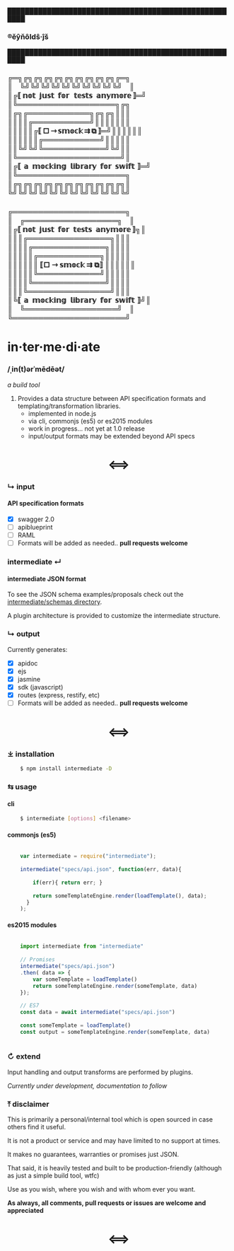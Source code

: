 &block;&block;&block;&block;&block;&block;&block;&block;&block;&block;&block;&block;&block;&block;&block;&block;&block;&block;&block;&block;&block;&block;&block;&block;&block;&block;&block;&block;&block;&block;&block;&block;&block;&block;&block;&block;&block;&block;&block;&block;&block;&block;&block;&block;&block;&block;&block;&block;&block;&block;&block;&block;&block;&block;
### &reg;&ecaron;&ycirc;&ncaron;&ocirc;&#108;&#100;&scirc;&middot;&jcirc;&scaron;
&block;&block;&block;&block;&block;&block;&block;&block;&block;&block;&block;&block;&block;&block;&block;&block;&block;&block;&block;&block;&block;&block;&block;&block;&block;&block;&block;&block;&block;&block;&block;&block;&block;&block;&block;&block;&block;&block;&block;&block;&block;&block;&block;&block;&block;&block;&block;&block;&block;&block;&block;&block;&block;&block;


### &boxDR;&boxH;&boxDL;&boxDR;&boxDL;&boxDR;&boxDL;&boxDR;&boxDL;&boxDR;&boxDL;&boxDR;&boxDL;&boxDR;&boxDL;&boxDR;&boxDL;&boxDR;&boxDL;&boxDR;&boxDL;&boxDR;&boxH;&boxDL;<br />&boxV;&#8197;&#8200;&#8197;&#8201;&boxUR;&boxUL;&boxUR;&boxUL;&boxUR;&boxUL;&boxUR;&boxUL;&boxUR;&boxUL;&boxUR;&boxUL;&boxUR;&boxUL;&boxUR;&boxUL;&boxUR;&boxUL;&boxUR;&boxUL;&#8197;&#8200;&#8197;&#8201;&boxV;<br />&boxV;&boxDR;&lobrk;&#8198;&nopf;&oopf;&topf;&#8194;&jopf;&uopf;&sopf;&topf;&#8194;&fopf;&oopf;&ropf;&#8196;&#8201;&#8201;&topf;&eopf;&sopf;&topf;&sopf;&#8194;&aopf;&nopf;&yopf;&mopf;&oopf;&ropf;&eopf;&#8198;&robrk;&boxH;&boxUL;<br />&boxV;&boxUR;&boxH;&boxH;&boxH;&boxH;&boxH;&boxH;&boxH;&boxH;&boxH;&boxH;&boxH;&boxH;&boxH;&boxH;&boxH;&boxH;&boxH;&boxH;&boxH;&boxDL;&boxDR;&boxDL;<br />&boxV;&boxDR;&boxDL;&boxDR;&boxH;&boxH;&boxH;&boxH;&boxH;&boxH;&boxH;&boxH;&boxH;&boxH;&boxH;&boxH;&boxDL;&boxDR;&boxDL;&boxDR;&boxDL;&boxV;&boxV;&boxV;<br />&boxV;&boxV;&boxV;&boxV;&boxDR;&boxH;&boxH;&boxH;&boxH;&boxH;&boxH;&boxH;&boxH;&boxH;&boxH;&boxH;&boxUL;&boxV;&boxV;&boxV;&boxV;&boxV;&boxV;&boxV;<br />&boxV;&boxV;&boxV;&boxV;&boxV;&boxDR;&lobrk;&#8201;&square;&#8201;&roarr;&#8201;&sopf;&mopf;&oopf;&copf;&kopf;&#8201;&rrarr;&#8201;&boxbox;&#8201;&robrk;&boxH;&boxUL;&boxV;&boxV;&boxV;&boxV;&boxV;&boxV;<br />&boxV;&boxV;&boxV;&boxV;&boxV;&boxV;&boxDR;&boxH;&boxH;&boxH;&boxH;&boxH;&boxH;&boxH;&boxH;&boxH;&boxH;&boxH;&boxUL;&boxV;&boxV;&boxV;&boxV;&boxV;<br />&boxV;&boxV;&boxUR;&boxUL;&boxUR;&boxUL;&boxUR;&boxH;&boxH;&boxH;&boxH;&boxH;&boxH;&boxH;&boxH;&boxH;&boxH;&boxH;&boxH;&boxUL;&boxUR;&boxUL;&boxV;&boxV;<br />&boxV;&boxUR;&boxH;&boxH;&boxH;&boxH;&boxH;&boxH;&boxH;&boxH;&boxH;&boxH;&boxH;&boxH;&boxH;&boxH;&boxH;&boxH;&boxH;&boxH;&boxH;&boxH;&boxUL;&boxV;<br />&boxV;&boxDR;&lobrk;&#8200;&aopf;&#8194;&mopf;&oopf;&copf;&kopf;&iopf;&nopf;&gopf;&#8194;&lopf;&iopf;&bopf;&ropf;&aopf;&ropf;&yopf;&#8194;&fopf;&oopf;&ropf;&#8194;&sopf;&wopf;&iopf;&fopf;&topf;&#8200;&robrk;&boxH;&boxUL;<br />&boxV;&boxUR;&boxH;&boxH;&boxH;&boxH;&boxH;&boxH;&boxH;&boxH;&boxH;&boxH;&boxH;&boxH;&boxH;&boxH;&boxH;&boxH;&boxH;&boxH;&boxH;&boxH;&boxH;&boxDL;<br />&boxV;&boxDR;&boxDL;&boxDR;&boxDL;&boxDR;&boxDL;&boxDR;&boxDL;&boxDR;&boxDL;&boxDR;&boxDL;&boxDR;&boxDL;&boxDR;&boxDL;&boxDR;&boxDL;&boxDR;&boxDL;&boxDR;&boxDL;&boxV;<br />&boxUR;&boxUL;&boxUR;&boxUL;&boxUR;&boxUL;&boxUR;&boxUL;&boxUR;&boxUL;&boxUR;&boxUL;&boxUR;&boxUL;&boxUR;&boxUL;&boxUR;&boxUL;&boxUR;&boxUL;&boxUR;&boxUL;&boxUR;&boxUL;



### &boxDR;&boxH;&boxH;&boxH;&boxH;&boxH;&boxH;&boxH;&boxH;&boxH;&boxH;&boxH;&boxH;&boxH;&boxH;&boxH;&boxH;&boxH;&boxH;&boxH;&boxH;&boxH;&boxH;&boxDL;<br />&boxV;&#8197;&#8200;&#8197;&#8201;&boxDR;&boxH;&boxH;&boxH;&boxH;&boxH;&boxH;&boxH;&boxH;&boxH;&boxH;&boxH;&boxH;&boxH;&boxH;&boxH;&boxH;&boxH;&boxH;&boxDL;&#8197;&#8200;&#8197;&#8201;&boxV;<br />&boxV;&boxDR;&lobrk;&#8198;&nopf;&oopf;&topf;&#8194;&jopf;&uopf;&sopf;&topf;&#8194;&fopf;&oopf;&ropf;&#8196;&#8202;&#8201;&topf;&eopf;&sopf;&topf;&sopf;&#8194;&aopf;&nopf;&yopf;&mopf;&oopf;&ropf;&eopf;&#8198;&robrk;&boxDL;&boxV;<br />&boxV;&boxV;&boxV;&boxDR;&boxH;&boxH;&boxH;&boxH;&boxH;&boxH;&boxH;&boxH;&boxH;&boxH;&boxH;&boxH;&boxH;&boxH;&boxH;&boxH;&boxDL;&boxV;&boxV;&boxV;<br />&boxV;&boxV;&boxV;&boxV;&boxDR;&boxH;&boxH;&boxH;&boxH;&boxH;&boxH;&boxH;&boxH;&boxH;&boxH;&boxH;&boxH;&boxH;&boxH;&boxDL;&boxV;&boxV;&boxV;&boxV;<br />&boxV;&boxV;&boxV;&boxV;&boxV;&boxDR;&boxH;&boxH;&boxH;&boxH;&boxH;&boxH;&boxH;&boxH;&boxH;&boxH;&boxH;&boxH;&boxDL;&boxV;&boxV;&boxV;&boxV;&boxV;<br />&boxV;&boxV;&boxV;&boxV;&boxV;&boxV;&nbsp;&lobrk;&square;&nbsp;&roarr;&nbsp;&sopf;&mopf;&oopf;&copf;&kopf;&nbsp;&rrarr;&nbsp;&boxbox;&robrk;&nbsp;&boxV;&boxV;&boxV;&boxV;&boxV;&boxV;<br />&boxV;&boxV;&boxV;&boxV;&boxV;&boxUR;&boxH;&boxH;&boxH;&boxH;&boxH;&boxH;&boxH;&boxH;&boxH;&boxH;&boxH;&boxH;&boxUL;&boxV;&boxV;&boxV;&boxV;&boxV;<br />&boxV;&boxV;&boxV;&boxV;&boxUR;&boxH;&boxH;&boxH;&boxH;&boxH;&boxH;&boxH;&boxH;&boxH;&boxH;&boxH;&boxH;&boxH;&boxH;&boxUL;&boxV;&boxV;&boxV;&boxV;<br />&boxV;&boxV;&boxV;&boxUR;&boxH;&boxH;&boxH;&boxH;&boxH;&boxH;&boxH;&boxH;&boxH;&boxH;&boxH;&boxH;&boxH;&boxH;&boxH;&boxH;&boxUL;&boxV;&boxV;&boxV;<br />&boxV;&boxUR;&lobrk;&#8200;&aopf;&#8194;&mopf;&oopf;&copf;&kopf;&iopf;&nopf;&gopf;&#8194;&lopf;&iopf;&bopf;&ropf;&aopf;&ropf;&yopf;&#8194;&fopf;&oopf;&ropf;&#8194;&sopf;&wopf;&iopf;&fopf;&topf;&#8200;&robrk;&boxUL;&boxV;<br />&boxV;&#8197;&#8200;&#8197;&#8201;&boxUR;&boxH;&boxH;&boxH;&boxH;&boxH;&boxH;&boxH;&boxH;&boxH;&boxH;&boxH;&boxH;&boxH;&boxH;&boxH;&boxH;&boxH;&boxH;&boxUL;&#8197;&#8200;&#8197;&#8201;&boxV;<br />&boxUR;&boxH;&boxH;&boxH;&boxH;&boxH;&boxH;&boxH;&boxH;&boxH;&boxH;&boxH;&boxH;&boxH;&boxH;&boxH;&boxH;&boxH;&boxH;&boxH;&boxH;&boxH;&boxH;&boxUL;

# in·ter·me·di·ate
### /ˌin(t)ərˈmēdēət/
*a build tool*

 1. Provides a data structure between API specification formats and templating/transformation libraries.
    - implemented in node.js
    - via cli, commonjs (es5) or es2015 modules
    - work in progress... not yet at 1.0 release
    - input/output formats may be extended beyond API specs
  
<h1 align="center">&xhArr;</h1>

### &rdsh; input

#### API specification formats 

- [x] swagger 2.0
- [ ] apiblueprint
- [ ] RAML
- [ ] Formats will be added as needed.. **pull requests welcome**

### intermediate &crarr;

#### intermediate JSON format

To see the JSON schema examples/proposals check out the [intermediate/schemas directory](intermediate/schemas).

A plugin architecture is provided to customize the intermediate structure.

### &rdsh; output

Currently generates:

- [x] apidoc
- [x] ejs
- [x] jasmine
- [x] sdk (javascript)
- [x] routes (express, restify, etc)
- [ ] Formats will be added as needed.. **pull requests welcome**

<h1 align="center">&xhArr;</h1>

### &DownArrowBar; installation

```bash
    $ npm install intermediate -D
```

### &lrarr; usage

#### cli

```bash
    $ intermediate [options] <filename>
```
#### commonjs (es5)

```javascript
    
    var intermediate = require("intermediate");
     
    intermediate("specs/api.json", function(err, data){ 
        
        if(err){ return err; }
        
        return someTemplateEngine.render(loadTemplate(), data);
      }
    );
```
#### es2015 modules

```javascript
    
    import intermediate from "intermediate"
    
    // Promises 
    intermediate("specs/api.json")
    .then( data => {
        var someTemplate = loadTemplate()
        return someTemplateEngine.render(someTemplate, data)
    });
    
    // ES7 
    const data = await intermediate("specs/api.json")
    
    const someTemplate = loadTemplate()
    const output = someTemplateEngine.render(someTemplate, data)
    
```
### &orarr; extend

Input handling and output transforms are performed by plugins.

*Currently under development, documentation to follow*

### &UpArrowBar; disclaimer

This is primarily a personal/internal tool which is open sourced in case others find it useful.

It is not a product or service and may have limited to no support at times.

It makes no guarantees, warranties or promises just JSON.
 
That said, it is heavily tested and built to be production-friendly (although as just a simple build tool, wtfc)

Use as you wish, where you wish and with whom ever you want.

**As always, all comments, pull requests or issues are welcome and appreciated**

<h1 align="center">&xhArr;</h1>

